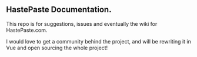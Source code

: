 ## HastePaste Documentation.

This repo is for suggestions, issues and eventually the wiki for HastePaste.com.

I would love to get a community behind the project, and will be rewriting it in Vue and open sourcing the whole project!
